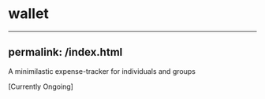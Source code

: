 # wallet

---
permalink: /index.html
---
A minimilastic expense-tracker for individuals and groups

[Currently Ongoing] 

